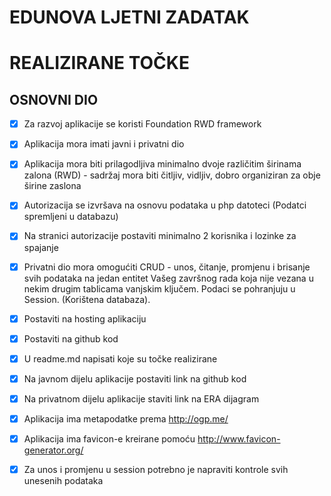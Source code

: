 
# EDUNOVA LJETNI ZADATAK

# REALIZIRANE TOČKE

## OSNOVNI DIO

- [x] Za razvoj aplikacije se koristi Foundation RWD framework

- [x] Aplikacija mora imati javni i privatni dio

- [x] Aplikacija mora biti prilagodljiva minimalno dvoje različitim širinama zalona (RWD) - sadržaj mora biti čitljiv, vidljiv, dobro organiziran za obje širine zaslona

- [x] Autorizacija se izvršava na osnovu podataka u php datoteci (Podatci spremljeni u databazu)

- [x] Na stranici autorizacije postaviti minimalno 2 korisnika i lozinke za spajanje

- [x] Privatni dio mora omogućiti CRUD - unos, čitanje, promjenu i brisanje svih podataka na jedan entitet Vašeg završnog rada koja nije vezana u nekim drugim tablicama vanjskim ključem. Podaci se pohranjuju u Session. (Korištena databaza).

- [x] Postaviti na hosting aplikaciju

- [x] Postaviti na github kod

- [x] U readme.md napisati koje su točke realizirane

- [x] Na javnom dijelu aplikacije postaviti link na github kod

- [x] Na privatnom dijelu aplikacije staviti link na ERA dijagram

- [x] Aplikacija ima metapodatke prema http://ogp.me/

- [x] Aplikacija ima favicon-e kreirane pomoću http://www.favicon-generator.org/

- [x] Za unos i promjenu u session potrebno je napraviti kontrole svih unesenih podataka 
